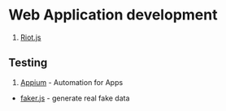 # Web Application development

1. [Riot.js](https://riot.js.org/)

## Testing

1. [Appium](http://appium.io/) - Automation for Apps

- [faker.js](https://github.com/marak/Faker.js/) - generate real fake data

